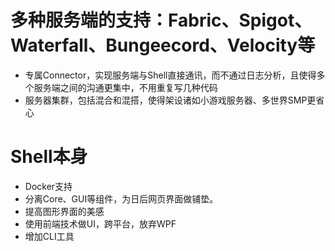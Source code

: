 多种服务端的支持：Fabric、Spigot、Waterfall、Bungeecord、Velocity等
=====================================================

*   专属Connector，实现服务端与Shell直接通讯，而不通过日志分析，且使得多个服务端之间的沟通更集中，不用重复写几种代码
*   服务器集群，包括混合和混搭，使得架设诸如小游戏服务器、多世界SMP更省心

Shell本身
=======

*   Docker支持
*   分离Core、GUI等组件，为日后网页界面做铺垫。
*   提高图形界面的美感
*   使用前端技术做UI，跨平台，放弃WPF
*   增加CLI工具